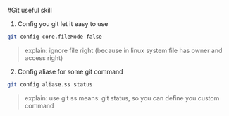#Git useful skill

1. Config you git let it easy to use
```sh
git config core.fileMode false
```
>explain: ignore file right (because in linux system file has owner and access right)

2. Config aliase for some git command
```sh
git config aliase.ss status
```
>explain: use git ss means: git status, so you can define you custom command